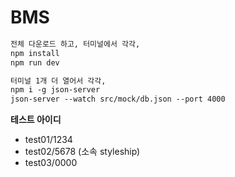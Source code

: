 # BMS

```html
전체 다운로드 하고, 터미널에서 각각,
npm install
npm run dev
```

```html
터미널 1개 더 열어서 각각,
npm i -g json-server
json-server --watch src/mock/db.json --port 4000
```

**테스트 아이디**

- test01/1234
- test02/5678 (소속 styleship)
- test03/0000
